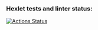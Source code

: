 ### Hexlet tests and linter status:
[![Actions Status](https://github.com/LoginIlia43/frontend-project-11/workflows/hexlet-check/badge.svg)](https://github.com/LoginIlia43/frontend-project-11/actions)